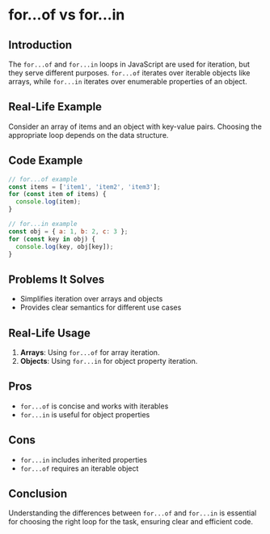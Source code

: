 # for...of vs for...in

## Introduction
The `for...of` and `for...in` loops in JavaScript are used for iteration, but they serve different purposes. `for...of` iterates over iterable objects like arrays, while `for...in` iterates over enumerable properties of an object.

## Real-Life Example
Consider an array of items and an object with key-value pairs. Choosing the appropriate loop depends on the data structure.

## Code Example
```javascript
// for...of example
const items = ['item1', 'item2', 'item3'];
for (const item of items) {
  console.log(item);
}

// for...in example
const obj = { a: 1, b: 2, c: 3 };
for (const key in obj) {
  console.log(key, obj[key]);
}
```

## Problems It Solves
- Simplifies iteration over arrays and objects
- Provides clear semantics for different use cases

## Real-Life Usage
1. **Arrays**: Using `for...of` for array iteration.
2. **Objects**: Using `for...in` for object property iteration.

## Pros
- `for...of` is concise and works with iterables
- `for...in` is useful for object properties

## Cons
- `for...in` includes inherited properties
- `for...of` requires an iterable object

## Conclusion
Understanding the differences between `for...of` and `for...in` is essential for choosing the right loop for the task, ensuring clear and efficient code.
